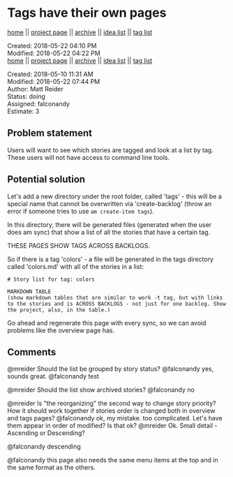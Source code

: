 # Tags have their own pages

[home](../index.md) || [project page](../agilemarkdown-project.md) || [archive](archive.md) || [idea list](../ideas.md) || [tag list](../tags.md)

Created: 2018-05-22 04:10 PM  
Modified: 2018-05-22 04:22 PM  
[home](../index.md) || [project page](../agilemarkdown-project.md) || [archive](archive.md) || [idea list](../ideas.md) || [tag list](../tags.md)

Created: 2018-05-10 11:31 AM  
Modified: 2018-05-22 07:44 PM  
Author: Matt Reider  
Status: doing  
Assigned: falconandy  
Estimate: 3  

## Problem statement

Users will want to see which stories are tagged and look at a list by tag. These users will not have access to command line tools.

## Potential solution

Let's add a new directory under the root folder, called 'tags' - this will be a special name that cannot be overwritten via 'create-backlog' (throw an error if someone tries to use `am create-item tags`).

In this directory, there will be generated files (generated when the user does am sync) that show a list of all the stories that have a certain tag.

THESE PAGES SHOW TAGS ACROSS BACKLOGS.

So if there is a tag 'colors' - a file will be generated in the tags directory called 'colors.md' with all of the stories in a list:

```
# Story list for tag: colors

MARKDOWN TABLE
(show markdown tables that are similar to work -t tag, but with links to the stories and is ACROSS BACKLOGS - not just for one backlog. Show the project, also, in the table.)

```

Go ahead and regenerate this page with every sync, so we can avoid problems like the overview page has.


## Comments

 @mreider Should the list be grouped by story status?
 @falconandy yes, sounds great.
 @falconandy test

 @mreider Should the list show archived stories?
 @falconandy no

 @mreider Is "the reorganizing" the second way to change story priority? How it should work together if stories order is changed both in overview and tags pages?
 @falconandy ok, my mistake. too complicated. Let's have them appear in order of modified? Is that ok?
 @mreider Ok. Small detail - Ascending or Descending?

 @falconandy descending

@falconandy this page also needs the same menu items at the top and in the same format as the others.
